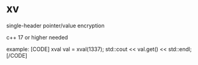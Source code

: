 # xv
single-header pointer/value encryption

c++ 17 or higher needed

example:
[CODE]
xval val = xval<int>(1337);
std::cout << val.get() << std::endl;
[/CODE]

